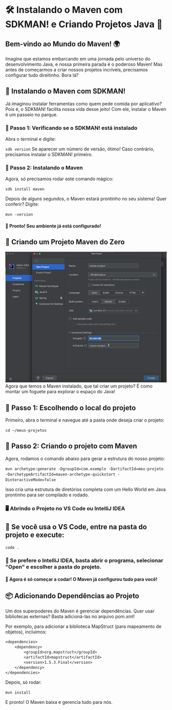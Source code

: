 # 🛠️ Instalando o Maven com SDKMAN! e Criando Projetos Java 🚀
## Bem-vindo ao Mundo do Maven! 🌍
Imagine que estamos embarcando em uma jornada pelo universo do desenvolvimento Java, e nossa primeira parada é o poderoso Maven! Mas antes de começarmos a criar nossos projetos incríveis, precisamos configurar tudo direitinho. Bora lá?

## 🔧 Instalando o Maven com SDKMAN!
Já imaginou instalar ferramentas como quem pede comida por aplicativo? Pois é, o SDKMAN! facilita nossa vida desse jeito! Com ele, instalar o Maven é um passeio no parque.

### 📌 Passo 1: Verificando se o SDKMAN! está instalado
Abra o terminal e digite:

``sdk version``
Se aparecer um número de versão, ótimo! Caso contrário, precisamos instalar o SDKMAN! primeiro.

### 📌 Passo 2: Instalando o Maven
Agora, só precisamos rodar este comando mágico:


``sdk install maven``

Depois de alguns segundos, o Maven estará prontinho no seu sistema! Quer conferir? Digite:

``mvn -version``

#### 🎉 Pronto! Seu ambiente já está configurado!

## 🚀 Criando um Projeto Maven do Zero

![images](../assetss/criandoProj.png)
Agora que temos o Maven instalado, que tal criar um projeto? É como montar um foguete para explorar o espaço do Java!

## 📌 Passo 1: Escolhendo o local do projeto
Primeiro, abra o terminal e navegue até a pasta onde deseja criar o projeto:


``cd ~/meus-projetos``

## 📌 Passo 2: Criando o projeto com Maven
Agora, rodamos o comando abaixo para gerar a estrutura do nosso projeto:


````mvn archetype:generate -DgroupId=com.exemplo -DartifactId=meu-projeto -DarchetypeArtifactId=maven-archetype-quickstart -DinteractiveMode=false````

Isso cria uma estrutura de diretórios completa com um Hello World em Java prontinho para ser compilado e rodado.

###  🖥️ Abrindo o Projeto no VS Code ou IntelliJ IDEA
## 📌 Se você usa o VS Code, entre na pasta do projeto e execute:

``code .``

### 📌 Se prefere o IntelliJ IDEA, basta abrir o programa, selecionar "Open" e escolher a pasta do projeto.

#### 🎯 Agora é só começar a codar! O Maven já configurou tudo para você!

## 📦 Adicionando Dependências ao Projeto
Um dos superpoderes do Maven é gerenciar dependências. Quer usar bibliotecas externas? Basta adicioná-las no arquivo pom.xml!

Por exemplo, para adicionar a biblioteca MapStruct (para mapeamento de objetos), incluímos:

```
<dependencies>
    <dependency>
        <groupId>org.mapstruct</groupId>
        <artifactId>mapstruct</artifactId>
        <version>1.5.3.Final</version>
    </dependency>
</dependencies>
```

Depois, só rodar:


``mvn install``

E pronto! O Maven baixa e gerencia tudo para nós.

